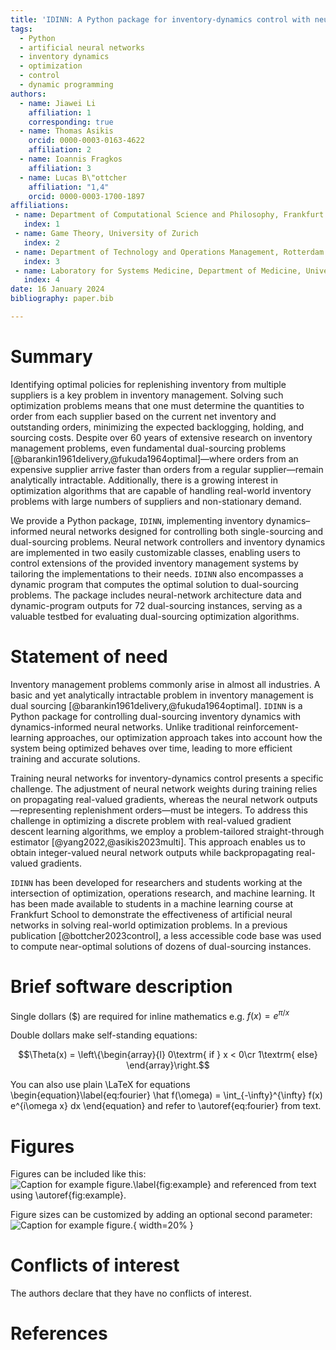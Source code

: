 ```yaml
---
title: 'IDINN: A Python package for inventory-dynamics control with neural networks'
tags:
  - Python
  - artificial neural networks
  - inventory dynamics
  - optimization
  - control
  - dynamic programming
authors:
  - name: Jiawei Li
    affiliation: 1
    corresponding: true
  - name: Thomas Asikis
    orcid: 0000-0003-0163-4622
    affiliation: 2
  - name: Ioannis Fragkos
    affiliation: 3
  - name: Lucas B\"ottcher
    affiliation: "1,4"
    orcid: 0000-0003-1700-1897
affiliations:
 - name: Department of Computational Science and Philosophy, Frankfurt School of Finance and Management
   index: 1
 - name: Game Theory, University of Zurich
   index: 2
 - name: Department of Technology and Operations Management, Rotterdam School of Management, Erasmus University Rotterdam
   index: 3
 - name: Laboratory for Systems Medicine, Department of Medicine, University of Florida
   index: 4
date: 16 January 2024
bibliography: paper.bib

---
```


# Summary

Identifying optimal policies for replenishing inventory from multiple suppliers is a key 
problem in inventory management. Solving such optimization problems means that one must 
determine the quantities to order from each supplier based on the current net inventory 
and outstanding orders, minimizing the expected backlogging, holding, and sourcing costs. 
Despite over 60 years of extensive research on inventory management problems, even fundamental 
dual-sourcing problems [@barankin1961delivery,@fukuda1964optimal]—where orders from an 
expensive supplier arrive faster than orders from a regular supplier—remain analytically 
intractable. Additionally, there is a growing interest in optimization algorithms that 
are capable of handling real-world inventory problems with large numbers of 
suppliers and non-stationary demand.

We provide a Python package, `IDINN`, implementing inventory dynamics–informed neural 
networks designed for controlling both single-sourcing and dual-sourcing problems. 
Neural network controllers and inventory dynamics are implemented in two easily customizable 
classes, enabling users to control extensions of the provided inventory management 
systems by tailoring the implementations to their needs. `IDINN` also encompasses 
a dynamic program that computes the optimal solution to dual-sourcing problems. 
The package includes neural-network architecture data and dynamic-program outputs 
for 72 dual-sourcing instances, serving as a valuable testbed for evaluating 
dual-sourcing optimization algorithms.

# Statement of need

Inventory management problems commonly arise in almost all industries. A basic and 
yet analytically intractable problem in inventory management is dual sourcing 
[@barankin1961delivery,@fukuda1964optimal]. `IDINN` is a Python package for controlling 
dual-sourcing inventory dynamics with dynamics-informed neural networks. 
Unlike traditional reinforcement-learning approaches, our optimization approach takes 
into account how the system being optimized behaves over time, leading to more efficient training 
and accurate solutions. 

Training neural networks for inventory-dynamics control presents 
a specific challenge. The adjustment of neural network weights during training relies 
on propagating real-valued gradients, whereas the neural network outputs—representing 
replenishment orders—must be integers. To address this challenge in optimizing a 
discrete problem with real-valued gradient descent learning algorithms, we employ 
a problem-tailored straight-through estimator [@yang2022,@asikis2023multi]. 
This approach enables us to obtain integer-valued neural network outputs while 
backpropagating real-valued gradients.

`IDINN` has been developed for researchers and students working at the intersection 
of optimization, operations research, and machine learning. It has been made available 
to students in a machine learning course at Frankfurt School to demonstrate 
the effectiveness of artificial neural networks in solving real-world optimization problems.
In a previous publication [@bottcher2023control], a less accessible code base was used to
compute near-optimal solutions of dozens of dual-sourcing instances. 

# Brief software description

Single dollars ($) are required for inline mathematics e.g. $f(x) = e^{\pi/x}$

Double dollars make self-standing equations:

$$\Theta(x) = \left\{\begin{array}{l}
0\textrm{ if } x < 0\cr
1\textrm{ else}
\end{array}\right.$$

You can also use plain \LaTeX for equations
\begin{equation}\label{eq:fourier}
\hat f(\omega) = \int_{-\infty}^{\infty} f(x) e^{i\omega x} dx
\end{equation}
and refer to \autoref{eq:fourier} from text.

# Figures

Figures can be included like this:
![Caption for example figure.\label{fig:example}](figure.png)
and referenced from text using \autoref{fig:example}.

Figure sizes can be customized by adding an optional second parameter:
![Caption for example figure.](figure.png){ width=20% }

# Conflicts of interest

The authors declare that they have no conflicts of interest.

# References